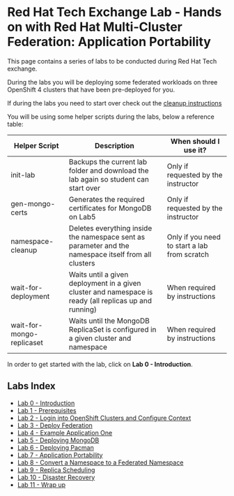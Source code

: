# Red Hat Tech Exchange Lab - Hands on with Red Hat Multi-Cluster Federation: Application Portability

This page contains a series of labs to be conducted during Red Hat Tech exchange.

During the labs you will be deploying some federated workloads on three OpenShift 4 clusters that have been pre-deployed for you.

If during the labs you need to start over check out the [cleanup instructions](./cleanup-instructions.md)

You will be using some helper scripts during the labs, below a reference table:

| Helper Script             | Description                                                                                            | When should I use it?                        |
|---------------------------|--------------------------------------------------------------------------------------------------------|----------------------------------------------|
| init-lab                  | Backups the current lab folder and download the lab again so student can start over                    | Only if requested by the instructor          |
| gen-mongo-certs           | Generates the required certificates for MongoDB on Lab5                                                | Only if requested by the instructor          |
| namespace-cleanup         | Deletes everything inside the namespace sent as parameter and the namespace itself from all clusters   | Only if you need to start a lab from scratch |
| wait-for-deployment       | Waits until a given deployment in a given cluster and namespace is ready (all replicas up and running) | When required by instructions                |
| wait-for-mongo-replicaset | Waits until the MongoDB ReplicaSet is configured in a given cluster and namespace                      | When required by instructions                |

In order to get started with the lab, click on **Lab 0 - Introduction**.

## Labs Index

* [Lab 0 - Introduction](./intro.md)<br>
* [Lab 1 - Prerequisites](./1.md)<br>
* [Lab 2 - Login into OpenShift Clusters and Configure Context](./2.md)<br>
* [Lab 3 - Deploy Federation](./3.md)<br>
* [Lab 4 - Example Application One](./4.md)<br>
* [Lab 5 - Deploying MongoDB](./5.md)<br>
* [Lab 6 - Deploying Pacman](./6.md)<br>
* [Lab 7 - Application Portability](./7.md)<br>
* [Lab 8 - Convert a Namespace to a Federated Namespace](./8.md)<br>
* [Lab 9 - Replica Scheduling](./9.md)<br>
* [Lab 10 - Disaster Recovery](./10.md)<br>
* [Lab 11 - Wrap up](./11.md)<br>
